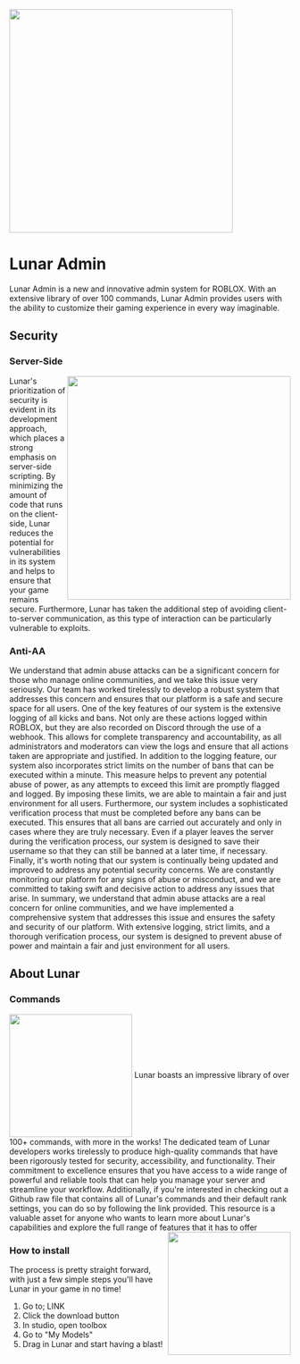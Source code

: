 <img src="https://user-images.githubusercontent.com/128256644/228675892-9a2b5661-1be8-4d74-86b9-3ae9f772e212.png" width="400" />

# Lunar Admin
Lunar Admin is a new and innovative admin system for ROBLOX. With an extensive library of over 100 commands, Lunar Admin provides users with the ability to customize their gaming experience in every way imaginable.
## Security
### Server-Side
<img align="right" height="400" src="https://user-images.githubusercontent.com/128256644/228689987-3ff75beb-a8de-4a41-9233-ff5869a05e93.jpg">
Lunar's prioritization of security is evident in its development approach, which places a strong emphasis on server-side scripting. By minimizing the amount of code that runs on the client-side, Lunar reduces the potential for vulnerabilities in its system and helps to ensure that your game remains secure. Furthermore, Lunar has taken the additional step of avoiding client-to-server communication, as this type of interaction can be particularly vulnerable to exploits.

### Anti-AA 
We understand that admin abuse attacks can be a significant concern for those who manage online communities, and we take this issue very seriously. Our team has worked tirelessly to develop a robust system that addresses this concern and ensures that our platform is a safe and secure space for all users.
One of the key features of our system is the extensive logging of all kicks and bans. Not only are these actions logged within ROBLOX, but they are also recorded on Discord through the use of a webhook. This allows for complete transparency and accountability, as all administrators and moderators can view the logs and ensure that all actions taken are appropriate and justified. In addition to the logging feature, our system also incorporates strict limits on the number of bans that can be executed within a minute. This measure helps to prevent any potential abuse of power, as any attempts to exceed this limit are promptly flagged and logged. By imposing these limits, we are able to maintain a fair and just environment for all users. Furthermore, our system includes a sophisticated verification process that must be completed before any bans can be executed. This ensures that all bans are carried out accurately and only in cases where they are truly necessary. Even if a player leaves the server during the verification process, our system is designed to save their username so that they can still be banned at a later time, if necessary.
Finally, it's worth noting that our system is continually being updated and improved to address any potential security concerns. We are constantly monitoring our platform for any signs of abuse or misconduct, and we are committed to taking swift and decisive action to address any issues that arise. In summary, we understand that admin abuse attacks are a real concern for online communities, and we have implemented a comprehensive system that addresses this issue and ensures the safety and security of our platform. With extensive logging, strict limits, and a thorough verification process, our system is designed to prevent abuse of power and maintain a fair and just environment for all users.

## About Lunar
### Commands
<img align="center" height="220" src="https://user-images.githubusercontent.com/128256644/228690174-99f7ba04-3b18-433c-a8e5-e6a8b50c2ddb.png">
Lunar boasts an impressive library of over 100+ commands, with more in the works! The dedicated team of Lunar developers works tirelessly to produce high-quality commands that have been rigorously tested for security, accessibility, and functionality. Their commitment to excellence ensures that you have access to a wide range of powerful and reliable tools that can help you manage your server and streamline your workflow. Additionally, if you're interested in checking out a Github raw file that contains all of Lunar's commands and their default rank settings, you can do so by following the link provided. This resource is a valuable asset for anyone who wants to learn more about Lunar's capabilities and explore the full range of features that it has to offer

<img align="right" height="220" src="https://user-images.githubusercontent.com/128256644/228691105-575c8eac-9442-498a-bcfd-a5ecfc627ad5.jpg">

### How to install

The process is pretty straight forward, with just a few simple steps you'll have Lunar in your game in no time!
1. Go to; LINK
3. Click the download button
5. In studio, open toolbox 
7. Go to "My Models"
9. Drag in Lunar and start having a blast!
